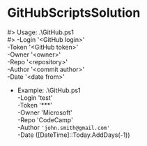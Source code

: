 # GitHubScriptsSolution

#> Usage: .\GitHub.ps1 \
#>      -Login '\<GitHub login>' \
      -Token '\<GitHub token>' \
      -Owner '\<owner>' \
      -Repo '\<repository>' \
      -Author '\<commit author>' \
      -Date '\<date from>'
  
- Example: .\GitHub.ps1 \
      -Login 'test' \
      -Token '***' \
      -Owner 'Microsoft' \
      -Repo 'CodeCamp' \
      -Author `'john.smith@gmail.com'` \
      -Date ([DateTime]::Today.AddDays(-1))

